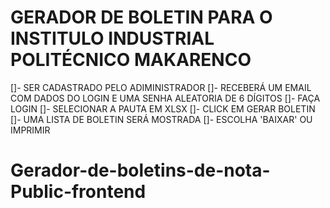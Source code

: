 # GERADOR DE BOLETIN PARA O INSTITULO INDUSTRIAL POLITÉCNICO MAKARENCO

[]- SER CADASTRADO PELO ADIMINISTRADOR
[]- RECEBERÁ UM EMAIL COM DADOS DO LOGIN E UMA SENHA ALEATORIA DE 6 DÍGITOS
[]- FAÇA LOGIN
[]- SELECIONAR A PAUTA EM XLSX
[]- CLICK EM GERAR BOLETIN
[]- UMA LISTA DE BOLETIN SERÁ MOSTRADA
[]- ESCOLHA 'BAIXAR' OU IMPRIMIR
# Gerador-de-boletins-de-nota-Public-frontend
